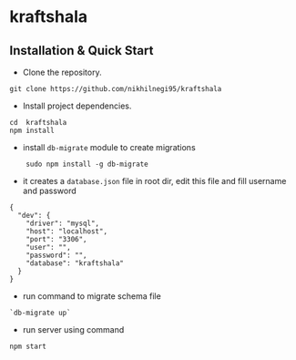 # kraftshala

## Installation & Quick Start
- Clone the repository.
```shell
git clone https://github.com/nikhilnegi95/kraftshala
```
- Install project dependencies.
```shell
cd  kraftshala
npm install
```
- install `db-migrate` module to create migrations
````shell
    sudo npm install -g db-migrate
````
- it creates a `database.json` file in root dir, edit this file and fill username and password
````shell
{
  "dev": {
    "driver": "mysql",
    "host": "localhost",
    "port": "3306",
    "user": "",
    "password": "",
    "database": "kraftshala"
  }
}
````
- run command to migrate schema file
````shell
`db-migrate up`
````
- run server using command
````
npm start
````
